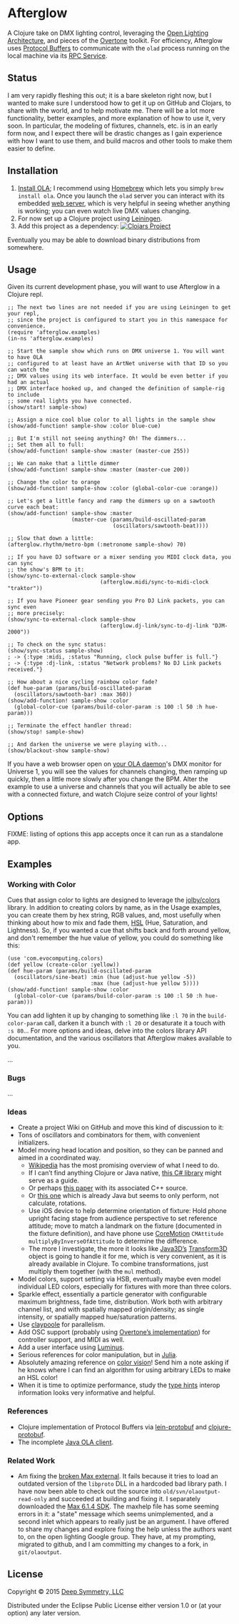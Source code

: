 # Afterglow

A Clojure take on DMX lighting control, leveraging the [Open Lighting Architecture](https://www.openlighting.org/ola/), and pieces of the [Overtone](https://github.com/overtone/overtone) toolkit. For efficiency, Afterglow uses [Protocol Buffers](https://developers.google.com/protocol-buffers/docs/overview) to communicate with the `olad` process running on the local machine via its [RPC Service](https://docs.openlighting.org/doc/latest/rpc_system.html).

## Status

I am very rapidly fleshing this out; it is a bare skeleton right now, but I wanted to make sure I understood how to get it up on GitHub and Clojars, to share with the world, and to help motivate me. There will be a lot more functionality, better examples, and more explanation of how to use it, very soon. In particular, the modeling of fixtures, channels, etc. is in an early form now, and I expect there will be drastic changes as I gain experience with how I want to use them, and build macros and other tools to make them easier to define.

## Installation

1. [Install OLA](https://www.openlighting.org/ola/getting-started/downloads/); I recommend using [Homebrew](http://brew.sh) which lets you simply `brew install ola`. Once you launch the `olad` server you can interact with its embedded [web server](http://localhost:9090/ola.html), which is very helpful in seeing whether anything is working; you can even watch live DMX values changing.
2. For now set up a Clojure project using [Leiningen](http://leiningen.org).
3. Add this project as a dependency: [![Clojars Project](http://clojars.org/afterglow/latest-version.svg)](http://clojars.org/afterglow)

Eventually you may be able to download binary distributions from somewhere.

## Usage

Given its current development phase, you will want to use Afterglow in a Clojure repl.

    ;; The next two lines are not needed if you are using Leiningen to get your repl,
    ;; since the project is configured to start you in this namespace for convenience.
    (require 'afterglow.examples)
    (in-ns 'afterglow.examples)
    
    ;; Start the sample show which runs on DMX universe 1. You will want to have OLA
    ;; configured to at least have an ArtNet universe with that ID so you can watch the
    ;; DMX values using its web interface. It would be even better if you had an actual
    ;; DMX interface hooked up, and changed the definition of sample-rig to include
    ;; some real lights you have connected.
    (show/start! sample-show)
    
    ;; Assign a nice cool blue color to all lights in the sample show
    (show/add-function! sample-show :color blue-cue)
    
    ;; But I'm still not seeing anything? Oh! The dimmers...
    ;; Set them all to full:
    (show/add-function! sample-show :master (master-cue 255))
    
    ;; We can make that a little dimmer
    (show/add-function! sample-show :master (master-cue 200))
    
    ;; Change the color to orange
    (show/add-function! sample-show :color (global-color-cue :orange))
    
    ;; Let's get a little fancy and ramp the dimmers up on a sawtooth curve each beat:
    (show/add-function! sample-show :master
                        (master-cue (params/build-oscillated-param
                                     (oscillators/sawtooth-beat))))
    
    ;; Slow that down a little:
    (afterglow.rhythm/metro-bpm (:metronome sample-show) 70)
    
    ;; If you have DJ software or a mixer sending you MIDI clock data, you can sync
    ;; the show's BPM to it:
    (show/sync-to-external-clock sample-show
                                 (afterglow.midi/sync-to-midi-clock "traktor"))

    ;; If you have Pioneer gear sending you Pro DJ Link packets, you can sync even
    ;; more precisely:
    (show/sync-to-external-clock sample-show
                                 (afterglow.dj-link/sync-to-dj-link "DJM-2000"))
    
    ;; To check on the sync status:
    (show/sync-status sample-show)
    ; -> {:type :midi, :status "Running, clock pulse buffer is full."}
    ; -> {:type :dj-link, :status "Network problems? No DJ Link packets received."}

    ;; How about a nice cycling rainbow color fade?
    (def hue-param (params/build-oscillated-param
      (oscillators/sawtooth-bar) :max 360))
    (show/add-function! sample-show :color
      (global-color-cue (params/build-color-param :s 100 :l 50 :h hue-param)))

    ;; Terminate the effect handler thread:
    (show/stop! sample-show)
    
    ;; And darken the universe we were playing with...
    (show/blackout-show sample-show)

If you have a web browser open on [your OLA daemon](http://localhost:9090/ola.html)'s DMX monitor for Universe 1, you will see the values for channels changing, then ramping up quickly, then a little more slowly after you change the BPM. Alter the example to use a universe and channels that you will actually be able to see with a connected fixture, and watch Clojure seize control of your lights!

## Options

FIXME: listing of options this app accepts once it can run as a standalone app.

## Examples

### Working with Color

Cues that assign color to lights are designed to leverage the
[jolby/colors](https://github.com/jolby/colors) library. In addition
to creating colors by name, as in the Usage examples, you can create
them by hex string, RGB values, and, most usefully when thinking about
how to mix and fade them,
[HSL](http://en.wikipedia.org/wiki/HSL_and_HSV) (Hue, Saturation, and
Lightness). So, if you wanted a cue that shifts back and forth around
yellow, and don't remember the hue value of yellow, you could do
something like this:

    (use 'com.evocomputing.colors)
    (def yellow (create-color :yellow))
    (def hue-param (params/build-oscillated-param
      (oscillators/sine-beat) :min (hue (adjust-hue yellow -5))
                              :max (hue (adjust-hue yellow 5))))
    (show/add-function! sample-show :color
      (global-color-cue (params/build-color-param :s 100 :l 50 :h hue-param)))

You can add lighten it up by changing to something like `:l 70` in the
`build-color-param` call, darken it a bunch with `:l 20` or desaturate
it a touch with `:s 80`... For more options and ideas, delve into the
colors library API documentation, and the various oscillators that
Afterglow makes available to you.

...

### Bugs

...

### Ideas

* Create a project Wiki on GitHub and move this kind of discussion to it:
* Tons of oscillators and combinators for them, with convenient initializers.
* Model moving head location and position, so they can be panned and aimed in a coordinated way.
    - [Wikipedia](http://en.wikipedia.org/wiki/Rotation_formalisms_in_three_dimensions) has the most promising overview of what I need to do.
    - If I can’t find anything Clojure or Java native, [this C# library](http://www.codeproject.com/Articles/17425/A-Vector-Type-for-C) might serve as a guide.
    - Or perhaps [this paper](https://www.fastgraph.com/makegames/3drotation/) with its associated C++ source.
    - Or [this one](http://inside.mines.edu/fs_home/gmurray/ArbitraryAxisRotation/) which is already Java but seems to only perform, not calculate, rotations.
    - Use iOS device to help determine orientation of fixture: Hold phone upright facing stage from audience perspective to set reference attitude; move to match a landmark on the fixture (documented in the fixture definition), and have phone use [CoreMotion](https://developer.apple.com/library/ios/documentation/CoreMotion/Reference/CMAttitude_Class/index.html#//apple_ref/occ/instm/CMAttitude/multiplyByInverseOfAttitude:) `CMAttitude` `multiplyByInverseOfAttitude` to determine the difference.
    - The more I investigate, the more it looks like [Java3D’s](http://docs.oracle.com/cd/E17802_01/j2se/javase/technologies/desktop/java3d/forDevelopers/J3D_1_3_API/j3dapi/) [Transform3D](http://docs.oracle.com/cd/E17802_01/j2se/javase/technologies/desktop/java3d/forDevelopers/J3D_1_3_API/j3dapi/javax/media/j3d/Transform3D.html) object is going to handle it for me, which is very convenient, as it is already available in Clojure. To combine transformations, just multiply them together (with the `mul` method).
* Model colors, support setting via HSB, eventually maybe even model individual LED colors, especially for fixtures with more than three colors.
* Sparkle effect, essentially a particle generator with configurable maximum brightness, fade time, distribution. Work both with arbitrary channel list, and with spatially mapped origin/density; as single intensity, or spatially mapped hue/saturation patterns.
* Use [claypoole](https://clojars.org/com.climate/claypoole) for parallelism.
* Add OSC support (probably using [Overtone&rsquo;s implementation](https://github.com/rosejn/osc-clj)) for controller support, and MIDI as well.
* Add a user interface using [Luminus](http://www.luminusweb.net/docs).
* Serious references for color manipulation, but in [Julia](https://github.com/timholy/Color.jl).
* Absolutely amazing reference on [color vision](http://handprint.com/LS/CVS/color.html)! Send him a note asking if he knows where I can find an algorithm for using arbitrary LEDs to make an HSL color!
* When it is time to optimize performance, study the [type hints](http://clojure.org/java_interop#Java%20Interop-Type%20Hints) interop information looks very informative and helpful.

### References

* Clojure implementation of Protocol Buffers via [lein-protobuf](https://github.com/flatland/lein-protobuf) and [clojure-protobuf](https://github.com/flatland/clojure-protobuf).
* The incomplete [Java OLA client](https://github.com/OpenLightingProject/ola/tree/master/java).

### Related Work

* Am fixing the [broken Max external](https://wiki.openlighting.org/index.php/OlaOutput_Max_External). It fails because it tries to load an outdated version of the `libproto` DLL in a hardcoded bad library path. I have now been able to check out the source into `old/svn/olaoutput-read-only` and succeeded at building and fixing it. I separately downloaded the [Max 6.1.4 SDK](https://cycling74.com/downloads/sdk/). The maxhelp file has some seeming errors in it: a "state" message which seems unimplemented, and a second inlet which appears to really just be an argument. I have offered to share my changes and explore fixing the help unless the authors want to, on the open lighting Google group. They have, at my prompting, migrated to github, and I am committing my changes to a fork, in `git/olaoutput`.

## License

Copyright © 2015 [Deep Symmetry, LLC](http://deepsymmetry.org)

Distributed under the Eclipse Public License either version 1.0 or (at
your option) any later version.
